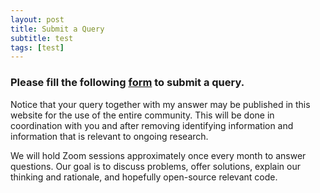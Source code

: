 ```yaml
---
layout: post
title: Submit a Query
subtitle: test
tags: [test]
---
```


### Please fill the following [form](https://forms.gle/iCBe6rToC1cRhvf99) to submit a query.


Notice that your query together with my answer may be published in this website for the use of the entire community. This will be done in coordination with you and after removing identifying information and information that is relevant to ongoing research.


We will hold Zoom sessions approximately once every month to answer questions. Our goal is to discuss problems, offer solutions, explain our thinking and rationale, and hopefully open-source relevant code.
